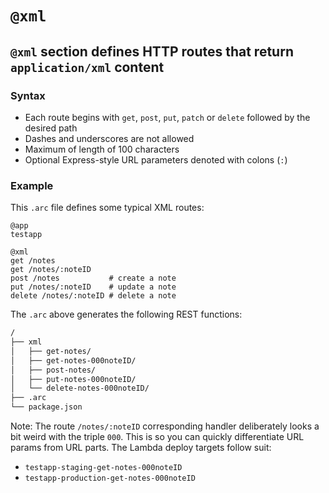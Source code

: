 # `@xml`

## `@xml` section defines HTTP routes that return `application/xml` content

### Syntax

- Each route begins with `get`, `post`, `put`, `patch` or `delete` followed by the desired path
- Dashes and underscores are not allowed
- Maximum of length of 100 characters
- Optional Express-style URL parameters denoted with colons (`:`)

### Example

This `.arc` file defines some typical XML routes:

```arc
@app
testapp

@xml
get /notes          
get /notes/:noteID
post /notes           # create a note
put /notes/:noteID    # update a note
delete /notes/:noteID # delete a note
```

The `.arc` above generates the following REST functions:

```bash
/
├── xml
│   ├── get-notes/
│   ├── get-notes-000noteID/
│   ├── post-notes/
│   ├── put-notes-000noteID/
│   └── delete-notes-000noteID/
├── .arc
└── package.json
```

Note: The route `/notes/:noteID` corresponding handler deliberately looks a bit weird with the triple `000`. This is so you can quickly differentiate URL params from URL parts. The Lambda deploy targets follow suit:

- `testapp-staging-get-notes-000noteID`
- `testapp-production-get-notes-000noteID`
